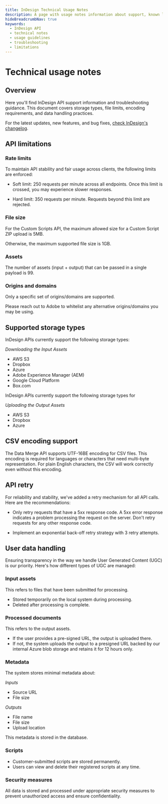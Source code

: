 ```yaml
---
title: InDesign Technical Usage Notes
description: A page with usage notes information about support, known limitations, and troubleshooting for InDesign APIs.
hideBreadcrumbNav: true
keywords:
  - InDesign API
  - technical notes
  - usage guidelines
  - troubleshooting
  - limitations
---
```


# Technical usage notes

## Overview

Here you'll find InDesign API support information and troubleshooting guidance. This document covers storage types, file limits, encoding requirements, and data handling practices.

For the latest updates, new features, and bug fixes, [check InDesign's changelog][1].

## API limitations

### Rate limits

To maintain API stability and fair usage across clients, the following limits are enforced:

* Soft limit: 250 requests per minute across all endpoints. Once this limit is crossed, you may experience slower responses.

* Hard limit: 350 requests per minute. Requests beyond this limit are rejected.

### File size

For the Custom Scripts API, the maximum allowed size for a Custom Script ZIP upload is 5MB.

Otherwise, the maximum supported file size is 1GB.

### Assets

The number of assets (input + output) that can be passed in a single payload is 99.

### Origins and domains

Only a specific set of origins/domains are supported.

Please reach out to Adobe to whitelist any alternative origins/domains you may be using.

## Supported storage types

InDesign APIs currently support the following storage types: 

*Downloading the Input Assets*

- AWS S3
- Dropbox
- Azure
- Adobe Experience Manager (AEM)
- Google Cloud Platform
- Box.com


InDesign APIs currently support the following storage types for 

*Uploading the Output Assets*

* AWS S3
* Dropbox
* Azure

## CSV encoding support

The Data Merge API supports UTF-16BE encoding for CSV files. This encoding is required for languages or characters that need multi-byte representation. For plain English characters, the CSV will work correctly even without this encoding.

## API retry

For reliability and stability, we've added a retry mechanism for all API calls. Here are the recommendations:

* Only retry requests that have a 5xx response code. A 5xx error response indicates a problem processing the request on the server. Don't retry requests for any other response code.

* Implement an exponential back-off retry strategy with 3 retry attempts.

## User data handling

Ensuring transparency in the way we handle User Generated Content (UGC) is our priority. Here's how different types of UGC are managed:

### Input assets

This refers to files that have been submitted for processing.

* Stored temporarily on the local system during processing.
* Deleted after processing is complete.

### Processed documents

This refers to the output assets.

* If the user provides a pre-signed URL, the output is uploaded there.
* If not, the system uploads the output to a presigned URL backed by our internal Azure blob storage and retains it for 12 hours only.

### Metadata

The system stores minimal metadata about:

*Inputs*

* Source URL
* File size

*Outputs*

* File name
* File size
* Upload location

This metadata is stored in the database.

### Scripts

* Customer-submitted scripts are stored permanently.
* Users can view and delete their registered scripts at any time.

### Security measures

All data is stored and processed under appropriate security measures to prevent unauthorized access and ensure confidentiality.

<!-- Links -->
[1]: ../../changelog/index.md
